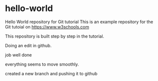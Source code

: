 

# hello-world
Hello World repository for Git tutorial
This is an example repository for the Git tutoial on https://www.w3schools.com

This repository is built step by step in the tutorial.

Doing an edit in github.

job well done

everything seems to move smoothly.

created a new branch and pushing it to github
